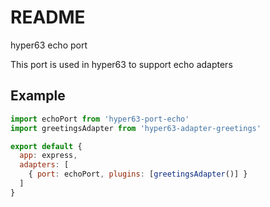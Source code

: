 # README

hyper63 echo port

This port is used in hyper63 to support echo adapters

## Example

``` js
import echoPort from 'hyper63-port-echo'
import greetingsAdapter from 'hyper63-adapter-greetings'

export default {
  app: express,
  adapters: [
    { port: echoPort, plugins: [greetingsAdapter()] }
  ]
}
```




